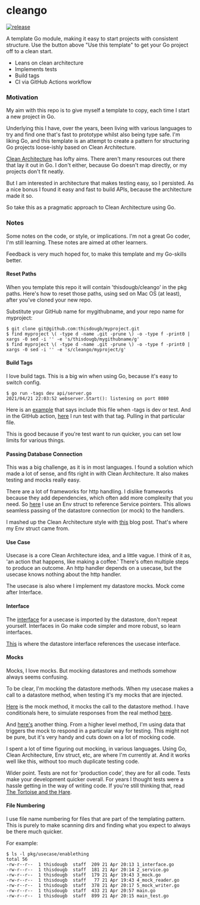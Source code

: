# cleango

[![release](https://github.com/thisdougb/cleango/actions/workflows/release.yaml/badge.svg)](https://github.com/thisdougb/cleango/actions/workflows/release.yaml)

A template Go module, making it easy to start projects with consistent structure.
Use the button above "Use this template" to get your Go project off to a clean start.

* Leans on clean architecture
* Implements tests
* Build tags
* CI via GitHub Actions workflow

### Motivation
My aim with this repo is to give myself a template to copy, each time I start a new project in Go.

Underlying this I have, over the years, been living with various languages to try and find one that's fast to prototype whilst also being type safe.
I'm liking Go, and this template is an attempt to create a pattern for structuring Go projects loose-ishly based on Clean Architecture.

[Clean Architecture](https://blog.cleancoder.com/uncle-bob/2012/08/13/the-clean-architecture.html) has lofty aims.
There aren't many resources out there that lay it out in Go.
I don't either, because Go doesn't map directly, or my projects don't fit neatly.

But I am interested in architecture that makes testing easy, so I persisted.
As a nice bonus I found it easy and fast to build APIs, because the architecture made it so.

So take this as a pragmatic approach to Clean Architecture using Go.

### Notes
Some notes on the code, or style, or implications.
I'm not a great Go coder, I'm still learning.
These notes are aimed at other learners.

Feedback is very much hoped for, to make this template and my Go-skills better.

#### Reset Paths
When you template this repo it will contain 'thisdougb/cleango' in the pkg paths.
Here's how to reset those paths, using sed on Mac OS (at least), after you've cloned your new repo.

Substitute your GitHub name for mygithubname, and your repo name for myproject:
```
$ git clone git@github.com:thisdougb/myproject.git
$ find myproject \( -type d -name .git -prune \) -o -type f -print0 | xargs -0 sed -i '' -e 's/thisdougb/mygithubname/g'
$ find myproject \( -type d -name .git -prune \) -o -type f -print0 | xargs -0 sed -i '' -e 's/cleango/myproject/g'
```

#### Build Tags
I love build tags.
This is a big win when using Go, because it's easy to switch config.

```
$ go run -tags dev api/server.go
2021/04/21 22:03:52 webserver.Start(): listening on port 8080
```

Here is an [example](https://github.com/thisdougb/cleango/blob/204df73075f69d8ff3fff555f1b739f40c060d3a/config/dev_config.go#L1) that says include this file when -tags is dev or test.
And in the GitHub action, [here](https://github.com/thisdougb/cleango/blob/204df73075f69d8ff3fff555f1b739f40c060d3a/.github/workflows/branches.yaml#L43) I run test with that tag.
Pulling in that particular file.

This is good because if you're test want to run quicker, you can set low limits for various things.

#### Passing Database Connection
This was a big challenge, as it is in most languages.
I found a solution which made a lot of sense, and fits right in with Clean Architecture.
It also makes testing and mocks really easy.

There are a lot of frameworks for http handling.
I dislike frameworks because they add dependencies, which often add more complexity that you need.
So [here](https://github.com/thisdougb/cleango/blob/main/api/handlers/env.go) I use an Env struct to reference Service pointers.
This allows seamless passing of the datastore connection (or mock) to the handlers.

I mashed up the Clean Architecture style with [this](https://www.alexedwards.net/blog/organising-database-access) blog post.
That's where my Env struct came from.

#### Use Case
Usecase is a core Clean Architecture idea, and a little vague.
I think of it as, 'an action that happens, like making a coffee.'
There's often multiple steps to produce an outcome.
An http handler depends on a usecase, but the usecase knows nothing about the http handler.

The usecase is also where I implement my datastore mocks.
Mock come after Interface.

#### Interface
The [interface](https://github.com/thisdougb/cleango/blob/main/pkg/usecase/enablething/1_interface.go) for a usecase is imported by the datastore, don't repeat yourself.
Interfaces in Go make code simpler and more robust, so learn interfaces.

[This](https://github.com/thisdougb/cleango/blob/2e28d75fb42b6559c34dab7fd86ac69aaacbeb8e/pkg/datastore/interface.go#L12) is where the datastore interface references the usecase interface.

#### Mocks
Mocks, I love mocks.
But mocking datastores and methods somehow always seems confusing.

To be clear, I'm mocking the datastore methods.
When my usecase makes a call to a datastore method, when testing it's my mocks that are injected.

[Here](https://github.com/thisdougb/cleango/blob/main/pkg/usecase/enablething/5_mock_writer.go) is the mock method, it mocks the call to the datastore method.
I have conditionals here, to simulate responses from the real method [here](https://github.com/thisdougb/cleango/blob/971877d70fe85886b42d81e1025da26a6b7978c4/pkg/datastore/redis/thing.go#L7).

And [here's](https://github.com/thisdougb/cleango/blob/971877d70fe85886b42d81e1025da26a6b7978c4/api/handlers/enablething_test.go#L24) another thing.
From a higher level method, I'm using data that triggers the mock to respond in a particular way for testing.
This might not be pure, but it's very handy and cuts down on a lot of mocking code.

I spent a lot of time figuring out mocking, in various languages.
Using Go, Clean Architecture, Env struct, etc, are where I'm currently at.
And it works well like this, without too much duplicate testing code.

Wider point.
Tests are not for 'production code', they are for all code.
Tests make your development quicker overall.
For years I thought tests were a hassle getting in the way of writing code.
If you're still thinking that, read [The Tortoise and the Hare](https://en.wikipedia.org/wiki/The_Tortoise_and_the_Hare).

#### File Numbering
I use file name numbering for files that are part of the templating pattern.
This is purely to make scanning dirs and finding what you expect to always be there much quicker.

For example:
```
$ ls -l pkg/usecase/enablething
total 56
-rw-r--r--  1 thisdougb  staff  209 21 Apr 20:13 1_interface.go
-rw-r--r--  1 thisdougb  staff  181 21 Apr 20:14 2_service.go
-rw-r--r--  1 thisdougb  staff  179 21 Apr 19:43 3_mock.go
-rw-r--r--  1 thisdougb  staff   77 21 Apr 19:43 4_mock_reader.go
-rw-r--r--  1 thisdougb  staff  378 21 Apr 20:17 5_mock_writer.go
-rw-r--r--  1 thisdougb  staff  433 21 Apr 20:57 main.go
-rw-r--r--  1 thisdougb  staff  899 21 Apr 20:15 main_test.go
```
